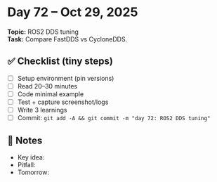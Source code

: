 # Day 72 – Oct 29, 2025
**Topic:** ROS2 DDS tuning  
**Task:** Compare FastDDS vs CycloneDDS.

## ✅ Checklist (tiny steps)
- [ ] Setup environment (pin versions)
- [ ] Read 20–30 minutes
- [ ] Code minimal example
- [ ] Test + capture screenshot/logs
- [ ] Write 3 learnings
- [ ] Commit: `git add -A && git commit -m "day 72: ROS2 DDS tuning"`

## 📓 Notes
- Key idea:
- Pitfall:
- Tomorrow:
